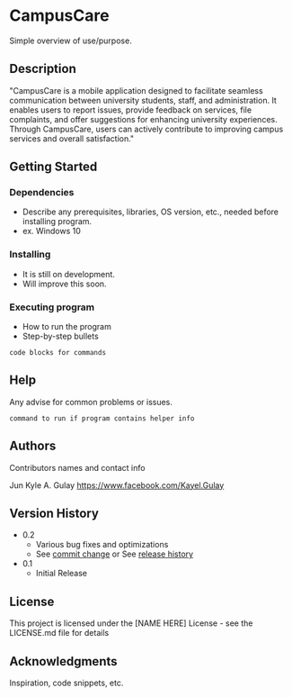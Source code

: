 # CampusCare

Simple overview of use/purpose.

## Description

"CampusCare is a mobile application designed to facilitate seamless communication between university students, staff, and administration. It enables users to report issues, provide feedback on services, file complaints, and offer suggestions for enhancing university experiences. Through CampusCare, users can actively contribute to improving campus services and overall satisfaction."

## Getting Started

### Dependencies

* Describe any prerequisites, libraries, OS version, etc., needed before installing program.
* ex. Windows 10

### Installing

* It is still on development.
* Will improve this soon.

### Executing program

* How to run the program
* Step-by-step bullets
```
code blocks for commands
```

## Help

Any advise for common problems or issues.
```
command to run if program contains helper info
```

## Authors

Contributors names and contact info

Jun Kyle A. Gulay 
https://www.facebook.com/Kayel.Gulay

## Version History

* 0.2
    * Various bug fixes and optimizations
    * See [commit change]() or See [release history]()
* 0.1
    * Initial Release

## License

This project is licensed under the [NAME HERE] License - see the LICENSE.md file for details

## Acknowledgments

Inspiration, code snippets, etc.
